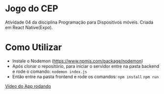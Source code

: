 # Jogo do CEP

Atividade 04 da disciplina Programação para Dispositivos móveis.
Criada em React Native(Expo).
# Como Utilizar
 - Instale o Nodemon (https://www.npmjs.com/package/nodemon)
 - Após clonar o repositório, para iniciar o servidor entre na pasta backend e rode o comando:
  `nodemon index.js`
 - Então entre na pasta frontend e rode os comandos:
  `npm install`
   `npm run`
 
 
 [Vídeo do App rodando](https://youtu.be/ON_jxB27_b0)
